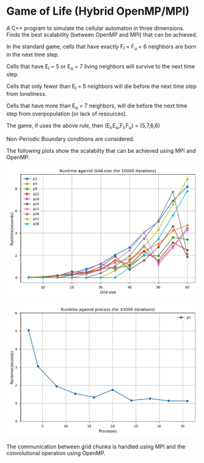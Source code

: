 # Game of Life (Hybrid OpenMP/MPI)

A C++ program to simulate the cellular automaton in three dimensions. Finds the best scalability (between OpenMP and MPI) that can be achieved.

In the standard game, cells that have exactly F<sub>l</sub> = F<sub>u</sub> = 6 neighbors are born in the next time step.

Cells that have E<sub>l</sub> = 5 or E<sub>u</sub> = 7 living neighbors will survive to the next time step.

Cells that only fewer than E<sub>l</sub> = 5 neighbors will die before the next time step from loneliness.

Cells that have more than E<sub>u</sub> = 7 neighbors, will die before the next time step from overpopulation (or lack of resources).

The game, if uses the above rule, then 
(E<sub>l</sub>,E<sub>u</sub>,F<sub>l</sub>,F<sub>u</sub>) = (5,7,6,6)

Non-Periodic Boundary conditions are considered.


The following plots show the scalabilty that can be achieved using MPI and OpenMP.

![gridvstime](https://github.com/hariprasadr1hp/GameofLife3D_HPC/blob/master/plots/gridvstime.png)

![processvstime](https://github.com/hariprasadr1hp/GameofLife3D_HPC/blob/master/plots/processvstime.png)


The communication between grid chunks is handled using MPI and the convolutional operation using OpenMP.
